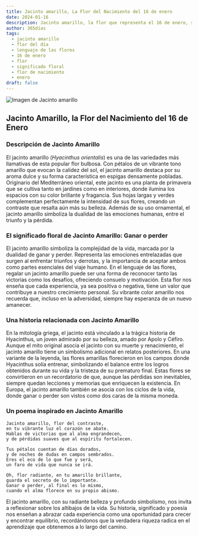 ```yaml
---
title: Jacinto amarillo, La Flor del Nacimiento del 16 de enero
date: 2024-01-16
description: Jacinto amarillo, la flor que representa el 16 de enero, simboliza Ganar o perder. Descubre su fascinante historia, significado en el lenguaje de las flores y una poesía que celebra su belleza.
author: 365días
tags:
  - jacinto amarillo
  - flor del día
  - lenguaje de las flores
  - 16 de enero
  - flor
  - significado floral
  - flor de nacimiento
  - enero
draft: false
---
```


![Imagen de Jacinto amarillo](https://cdn.pixabay.com/photo/2015/04/23/19/03/hyacinth-736516_640.jpg#center)


## Jacinto Amarillo, la Flor del Nacimiento del 16 de Enero

### Descripción de Jacinto Amarillo

El jacinto amarillo (_Hyacinthus orientalis_) es una de las variedades más llamativas de esta popular flor bulbosa. Con pétalos de un vibrante tono amarillo que evocan la calidez del sol, el jacinto amarillo destaca por su aroma dulce y su forma característica en espigas densamente pobladas. Originario del Mediterráneo oriental, este jacinto es una planta de primavera que se cultiva tanto en jardines como en interiores, donde ilumina los espacios con su color brillante y fragancia. Sus hojas largas y verdes complementan perfectamente la intensidad de sus flores, creando un contraste que resalta aún más su belleza. Además de su uso ornamental, el jacinto amarillo simboliza la dualidad de las emociones humanas, entre el triunfo y la pérdida.

### El significado floral de Jacinto Amarillo: Ganar o perder

El jacinto amarillo simboliza la complejidad de la vida, marcada por la dualidad de ganar y perder. Representa las emociones entrelazadas que surgen al enfrentar triunfos y derrotas, y la importancia de aceptar ambos como partes esenciales del viaje humano. En el lenguaje de las flores, regalar un jacinto amarillo puede ser una forma de reconocer tanto las victorias como los desafíos, ofreciendo consuelo y motivación. Esta flor nos enseña que cada experiencia, ya sea positiva o negativa, tiene un valor que contribuye a nuestro crecimiento personal. Su vibrante color amarillo nos recuerda que, incluso en la adversidad, siempre hay esperanza de un nuevo amanecer.

### Una historia relacionada con Jacinto Amarillo

En la mitología griega, el jacinto está vinculado a la trágica historia de Hyacinthus, un joven admirado por su belleza, amado por Apolo y Céfiro. Aunque el mito original asocia el jacinto con su muerte y renacimiento, el jacinto amarillo tiene un simbolismo adicional en relatos posteriores. En una variante de la leyenda, las flores amarillas florecieron en los campos donde Hyacinthus solía entrenar, simbolizando el balance entre los logros obtenidos durante su vida y la tristeza de su prematuro final. Estas flores se convirtieron en un recordatorio de que, aunque las pérdidas son inevitables, siempre quedan lecciones y memorias que enriquecen la existencia. En Europa, el jacinto amarillo también se asocia con los ciclos de la vida, donde ganar o perder son vistos como dos caras de la misma moneda.

### Un poema inspirado en Jacinto Amarillo

```
Jacinto amarillo, flor del contraste,  
en tu vibrante luz el corazón se abate.  
Hablas de victorias que al alma engrandecen,  
y de pérdidas suaves que al espíritu fortalecen.  

Tus pétalos cuentan de días dorados,  
y de noches de dudas en campos sembrados.  
Eres el eco de lo que fue y será,  
un faro de vida que nunca se irá.  

Oh, flor radiante, en tu amarillo brillante,  
guarda el secreto de lo importante.  
Ganar o perder, al final es lo mismo,  
cuando el alma florece en su propio abismo.  
```

El jacinto amarillo, con su radiante belleza y profundo simbolismo, nos invita a reflexionar sobre los altibajos de la vida. Su historia, significado y poesía nos enseñan a abrazar cada experiencia como una oportunidad para crecer y encontrar equilibrio, recordándonos que la verdadera riqueza radica en el aprendizaje que obtenemos a lo largo del camino.